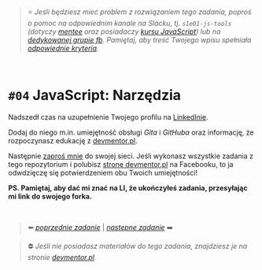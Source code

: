 > :star: _Jeśli będziesz mieć problem z rozwiązaniem tego zadania, poproś o pomoc na odpowiednim kanale na Slacku, tj. `s1e01-js-tools` (dotyczy [mentee](https://devmentor.pl/mentoring-javascript/) oraz posiadaczy [kursu JavaScript](https://devmentor.pl/p/javascript-for-beginners/)) lub na [dedykowanej grupie fb](https://www.facebook.com/groups/155234921740033). Pamiętaj, aby treść Twojego wpisu spełniała [odpowiednie kryteria](https://devmentor.pl/jak-prosic-o-pomoc/)._

&nbsp;

# `#04` JavaScript: Narzędzia

Nadszedł czas na uzupełnienie Twojego profilu na [LinkedInie](https://www.linkedin.com/).

Dodaj do niego m.in. umiejętność obsługi _Gita_ i _GitHuba_ oraz informację, że rozpoczynasz edukację z [devmentor.pl](https://www.linkedin.com/school/devmentor-pl/).

Następnie [zaproś mnie](https://www.linkedin.com/in/mateusz-bogolubow/) do swojej sieci. Jeśli wykonasz wszystkie zadania z tego repozytorium i polubisz [stronę devmentor.pl](https://www.facebook.com/devmentorpl/) na Facebooku, to ja odwdzięczę się potwierdzeniem obu Twoich umiejętności!

**PS. Pamiętaj, aby dać mi znać na LI, że ukończyłeś zadania, przesyłając mi link do swojego forka.**

&nbsp;

> :arrow_left: [_poprzednie zadanie_](./../03) | [_następne zadanie_](./../05) :arrow_right:

> :no_entry: _Jeśli nie posiadasz materiałów do tego zadania, znajdziesz je na stronie [devmentor.pl](https://devmentor.pl/p/js-tools/)_.
